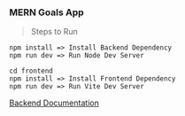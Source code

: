 ### MERN Goals App

> Steps to Run
```
npm install => Install Backend Dependency
npm run dev => Run Node Dev Server

cd frontend
npm install => Install Frontend Dependency
npm run dev => Run Vite Dev Server
```

[Backend Documentation](https://documenter.getpostman.com/view/7035408/2s93RRwYnv)